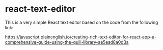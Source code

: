 # react-text-editor

This is a very simple React text editor based on the code from the following link:

https://javascript.plainenglish.io/creating-rich-text-editor-for-react-app-a-comprehensive-guide-using-the-quill-library-ae5ead8a0d3a 
